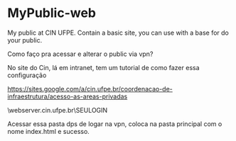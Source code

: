 # MyPublic-web
My public at CIN UFPE. Contain a basic site, you can use with a base for do your public.

Como faço pra acessar e alterar o public via vpn?

No site do Cin, lá em intranet, tem um tutorial de como fazer essa configuração

https://sites.google.com/a/cin.ufpe.br/coordenacao-de-infraestrutura/acesso-as-areas-privadas

\\webserver.cin.ufpe.br\SEULOGIN

Acessar essa pasta dps de logar na vpn, coloca na pasta principal com o nome index.html e sucesso.
